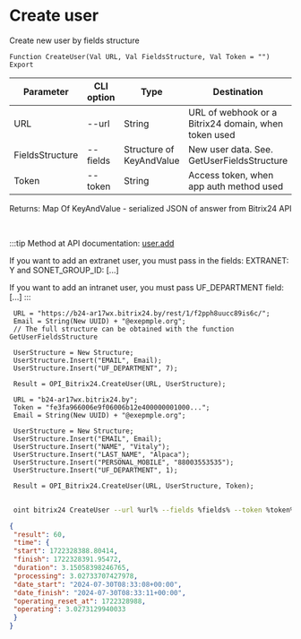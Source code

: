 ﻿---
sidebar_position: 3
---

# Create user
 Create new user by fields structure



`Function CreateUser(Val URL, Val FieldsStructure, Val Token = "") Export`

 | Parameter | CLI option | Type | Destination |
 |-|-|-|-|
 | URL | --url | String | URL of webhook or a Bitrix24 domain, when token used |
 | FieldsStructure | --fields | Structure of KeyAndValue | New user data. See. GetUserFieldsStructure |
 | Token | --token | String | Access token, when app auth method used |

 
 Returns: Map Of KeyAndValue - serialized JSON of answer from Bitrix24 API

<br/>

:::tip
Method at API documentation: [user.add](https://dev.1c-bitrix.ru/rest_help/users/user_add.php)

 If you want to add an extranet user, you must pass in the fields: EXTRANET: Y and SONET_GROUP_ID: [...]

 If you want to add an intranet user, you must pass UF_DEPARTMENT field: [...]
:::
<br/>


```bsl title="Code example"
 URL = "https://b24-ar17wx.bitrix24.by/rest/1/f2pph8uucc89is6c/";
 Email = String(New UUID) + "@exepmple.org";
 // The full structure can be obtained with the function GetUserFieldsStructure
 
 UserStructure = New Structure;
 UserStructure.Insert("EMAIL", Email);
 UserStructure.Insert("UF_DEPARTMENT", 7);
 
 Result = OPI_Bitrix24.CreateUser(URL, UserStructure);
 
 URL = "b24-ar17wx.bitrix24.by";
 Token = "fe3fa966006e9f06006b12e400000001000...";
 Email = String(New UUID) + "@exepmple.org";
 
 UserStructure = New Structure;
 UserStructure.Insert("EMAIL", Email);
 UserStructure.Insert("NAME", "Vitaly");
 UserStructure.Insert("LAST_NAME", "Alpaca");
 UserStructure.Insert("PERSONAL_MOBILE", "88003553535");
 UserStructure.Insert("UF_DEPARTMENT", 1);
 
 Result = OPI_Bitrix24.CreateUser(URL, UserStructure, Token);
```
	


```sh title="CLI command example"
 
 oint bitrix24 CreateUser --url %url% --fields %fields% --token %token%

```

```json title="Result"
{
 "result": 60,
 "time": {
 "start": 1722328388.80414,
 "finish": 1722328391.95472,
 "duration": 3.15058398246765,
 "processing": 3.02733707427978,
 "date_start": "2024-07-30T08:33:08+00:00",
 "date_finish": "2024-07-30T08:33:11+00:00",
 "operating_reset_at": 1722328988,
 "operating": 3.0273129940033
 }
}
```
